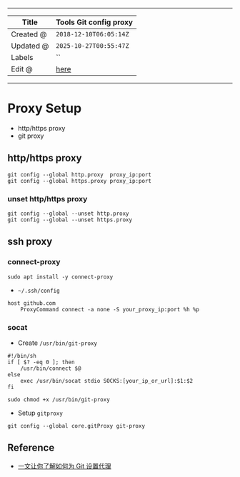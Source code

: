 -----

| Title     | Tools Git config proxy                               |
| --------- | ---------------------------------------------------- |
| Created @ | `2018-12-10T06:05:14Z`                               |
| Updated @ | `2025-10-27T00:55:47Z`                               |
| Labels    | \`\`                                                 |
| Edit @    | [here](https://github.com/junxnone/xwiki/issues/113) |

-----

# Proxy Setup

  - http/https proxy
  - git proxy

## http/https proxy

    git config --global http.proxy  proxy_ip:port
    git config --global https.proxy proxy_ip:port

### unset http/https proxy

    git config --global --unset http.proxy
    git config --global --unset https.proxy

## ssh proxy

### connect-proxy

    sudo apt install -y connect-proxy

  - `~/.ssh/config`

<!-- end list -->

    host github.com
        ProxyCommand connect -a none -S your_proxy_ip:port %h %p

### socat

  - Create `/usr/bin/git-proxy`

<!-- end list -->

    #!/bin/sh
    if [ $? -eq 0 ]; then
        /usr/bin/connect $@
    else
        exec /usr/bin/socat stdio SOCKS:[your_ip_or_url]:$1:$2
    fi

    sudo chmod +x /usr/bin/git-proxy

  - Setup `gitproxy`

<!-- end list -->

    git config --global core.gitProxy git-proxy

## Reference

  - [一文让你了解如何为 Git
    设置代理](https://ericclose.github.io/git-proxy-config.html)
